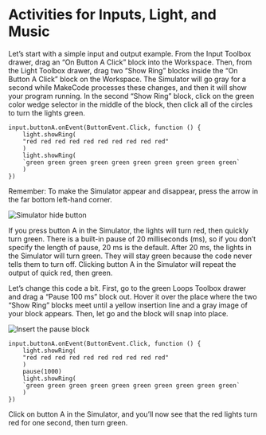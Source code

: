 # Activities for Inputs, Light, and Music

Let’s start with a simple input and output example. From the Input Toolbox drawer, drag an “On Button A Click” block into the Workspace. Then, from the Light Toolbox drawer, drag two “Show Ring” blocks inside the “On Button A Click” block on the Workspace. The Simulator will go gray for a second while MakeCode processes these changes, and then it will show your program running. In the second “Show Ring” block, click on the green color wedge selector in the middle of the block, then click all of the circles to turn the lights green.

```blocks
input.buttonA.onEvent(ButtonEvent.Click, function () {
    light.showRing(
    "red red red red red red red red red red"
    )
    light.showRing(
    `green green green green green green green green green green`
    )
})
```

Remember: To make the Simulator appear and disappear, press the arrow in the far bottom left-hand corner.

![Simulator hide button](/static/courses/maker/general/coding/sim-hide-button.png)

If you press button A in the Simulator, the lights will turn red, then quickly turn green. There is a built-in pause of 20 milliseconds (ms), so if you don’t specify the length of pause, 20 ms is the default. After 20 ms, the lights in the Simulator will turn green. They will stay green because the code never tells them to turn off. Clicking button A in the Simulator will repeat the output of quick red, then green.

Let’s change this code a bit. First, go to the green Loops Toolbox drawer and drag a “Pause 100 ms” block out. Hover it over the place where the two “Show Ring” blocks meet until a yellow insertion line and a gray image of your block appears. Then, let go and the block will snap into place.

![Insert the pause block](/static/courses/maker/general/coding/insert-pause.png)

```blocks
input.buttonA.onEvent(ButtonEvent.Click, function () {
    light.showRing(
    "red red red red red red red red red red"
    )
    pause(1000)
    light.showRing(
    `green green green green green green green green green green`
    )
})
```

Click on button A in the Simulator, and you’ll now see that the red lights turn red for one second, then turn green.